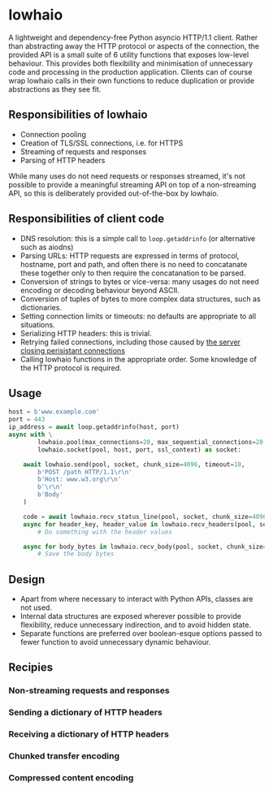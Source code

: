 # lowhaio

A lightweight and dependency-free Python asyncio HTTP/1.1 client. Rather than abstracting away the HTTP protocol or aspects of the connection, the provided API is a small suite of 6 utility functions that exposes low-level behaviour. This provides both flexibility and minimisation of unnecessary code and processing in the production application. Clients can of course wrap lowhaio calls in their own functions to reduce duplication or provide abstractions as they see fit.


## Responsibilities of lowhaio

- Connection pooling
- Creation of TLS/SSL connections, i.e. for HTTPS
- Streaming of requests and responses
- Parsing of HTTP headers

While many uses do not need requests or responses streamed, it's not possible to provide a meaningful streaming API on top of a non-streaming API, so this is deliberately provided out-of-the-box by lowhaio.


## Responsibilities of client code

- DNS resolution: this is a simple call to `loop.getaddrinfo` (or alternative such as aiodns)
- Parsing URLs: HTTP requests are expressed in terms of protocol, hostname, port and path, and often there is no need to concatanate these together only to then require the concatanation to be parsed.
- Conversion of strings to bytes or vice-versa: many usages do not need encoding or decoding behaviour beyond ASCII.
- Conversion of tuples of bytes to more complex data structures, such as dictionaries.
- Setting connection limits or timeouts: no defaults are appropriate to all situations.
- Serializing HTTP headers: this is trivial.
- Retrying failed connections, including those caused by [the server closing perisistant connections](https://www.w3.org/Protocols/rfc2616/rfc2616-sec8.html#sec8.1.4)
- Calling lowhaio functions in the appropriate order. Some knowledge of the HTTP protocol is required.


## Usage

```python
host = b'www.example.com'
port = 443
ip_address = await loop.getaddrinfo(host, port)
async with \
        lowhaio.pool(max_connections=20, max_sequential_connections=20, max_connection_idle_time=5, socket_available_timeout=20) as pool, \
        lowhaio.socket(pool, host, port, ssl_context) as socket:

    await lowhaio.send(pool, socket, chunk_size=4096, timeout=10,
        b'POST /path HTTP/1.1\r\n'
        b'Host: www.w3.org\r\n'
        b'\r\n'
        b'Body'
    )

    code = await lowhaio.recv_status_line(pool, socket, chunk_size=4096, timeout=10):
    async for header_key, header_value in lowhaio.recv_headers(pool, socket, remainder, chunk_size=4096, timeout=10):
        # Do something with the header values

    async for body_bytes in lowhaio.recv_body(pool, socket, chunk_size=4096, timeout=10):
        # Save the body bytes
```


## Design

- Apart from where necessary to interact with Python APIs, classes are not used.
- Internal data structures are exposed wherever possible to provide flexibility, reduce unnecessary indirection, and to avoid hidden state.
- Separate functions are preferred over boolean-esque options passed to fewer function to avoid unnecessary dynamic behaviour.


## Recipies

### Non-streaming requests and responses

### Sending a dictionary of HTTP headers

### Receiving a dictionary of HTTP headers

### Chunked transfer encoding

### Compressed content encoding
